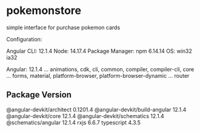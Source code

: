 # pokemonstore
simple interface for purchase pokemon cards

Configuration:

Angular CLI: 12.1.4
Node: 14.17.4
Package Manager: npm 6.14.14
OS: win32 ia32

Angular: 12.1.4
... animations, cdk, cli, common, compiler, compiler-cli, core
... forms, material, platform-browser, platform-browser-dynamic
... router

Package                         Version
---------------------------------------------------------
@angular-devkit/architect       0.1201.4
@angular-devkit/build-angular   12.1.4
@angular-devkit/core            12.1.4
@angular-devkit/schematics      12.1.4
@schematics/angular             12.1.4
rxjs                            6.6.7
typescript                      4.3.5
